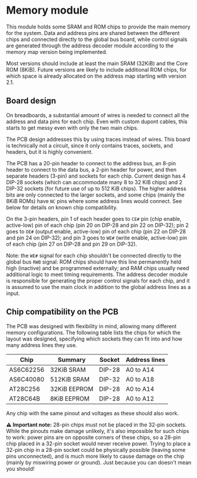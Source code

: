 # Memory module

This module holds some SRAM and ROM chips to provide the main memory for the system. Data and address pins are shared between the different chips and connected directly to the global bus board, while control signals are generated through the address decoder module according to the memory map version being implemented.

Most versions should include at least the main SRAM (32KiB) and the Core ROM (8KiB). Future versions are likely to include additional ROM chips, for which space is already allocated on the address map starting with version 2.1.

## Board design

On breadboards, a substantial amount of wires is needed to connect all the address and data pins for each chip. Even with custom dupont cables, this starts to get messy even with only the two main chips.

The PCB design addresses this by using traces instead of wires. This board is technically not a circuit, since it only contains traces, sockets, and headers, but it is highly convenient.

The PCB has a 20-pin header to connect to the address bus, an 8-pin header to connect to the data bus, a 2-pin header for power, and then separate headers (3-pin) and sockets for each chip. Current design has 4 DIP-28 sockets (which can accommodate many 8 to 32 KiB chips) and 2 DIP-32 sockets (for future use of up to 512 KiB chips). The higher address bits are only connected to the larger sockets, and some chips (mainly the 8KiB ROMs) have `NC` pins where some address lines would connect. See below for details on known chip compatibility.

On the 3-pin headers, pin 1 of each header goes to `CE#` pin (chip enable, active-low) pin of each chip (pin 20 on DIP-28 and pin 22 on DIP-32); pin 2 goes to `OE#` (output enable, active-low) pin of each chip (pin 22 on DIP-28 and pin 24 on DIP-32); and pin 3 goes to `WE#` (write enable, active-low) pin of each chip (pin 27 on DIP-28 and pin 29 on DIP-32).

Note: the `WE#` signal for each chip shouldn't be connected directly to the global bus `RWB` signal: ROM chips should have this line permanently held high (inactive) and be programmed externally; and RAM chips usually need additional logic to meet timing requirements. The address decoder module is responsible for generating the proper control signals for each chip, and it is assumed to use the main clock in addition to the global address lines as a input.

## Chip compatibility on the PCB

The PCB was designed with flexibility in mind, allowing many different memory configurations. The following table lists the chips for which the layout was designed, specifying which sockets they can fit into and how many address lines they use.

| Chip        | Summary      | Socket | Address lines |
|-------------|--------------|--------|---------------|
| AS6C62256   | 32KiB SRAM   | DIP-28 | A0 to A14     |
| AS6C40080   | 512KiB SRAM  | DIP-32 | A0 to A18     |
| AT28C256    | 32KiB EEPROM | DIP-28 | A0 to A14     |
| AT28C64B    |  8KiB EEPROM | DIP-28 | A0 to A12     |

Any chip with the same pinout and voltages as these should also work.

**⚠️ Important note:** 28-pin chips must not be placed in the 32-pin sockets. While the pinouts make damage unlikely, it's also impossible for such chips to work: power pins are on opposite corners of these chips, so a 28-pin chip placed in a 32-pin socket would never receive power. Trying to place a 32-pin chip in a 28-pin socket could be physically possible (leaving some pins unconnected), and is much more likely to cause damage on the chip (mainly by miswiring power or ground). Just because you can doesn't mean you should!